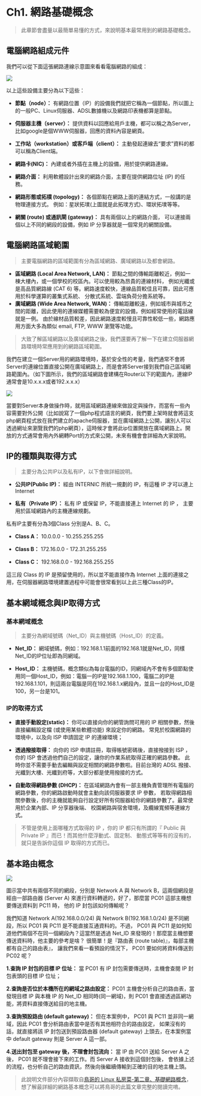 # Ch1. 網路基礎概念
>此章節會盡量以最簡單易懂的方式，來說明基本最常用到的網路基礎概念。

## 電腦網路組成元件

我們可以從下面這張網路連線示意圖來看看電腦網路的組成：

![](/assets/network-basic_1.png)

以上這些設備主要分為以下這些：

* **節點（node）：** 有網路位置（IP）的設備我們就把它稱為一個節點，所以圖上的一般PC、Linux伺服器、ADSL數據機以及網路印表機都算是節點。

* **伺服器主機（server）：** 提供資料以回應給用戶主機，都可以稱之為Server，比如google是個WWW伺服器，回應的資料內容是網頁。

* **工作站（workstation）或客戶端（client）：** 主動發起連線去“要求”資料的都可以稱為Client端。

* **網路卡(NIC)：** 內建或者外插在主機上的設備，用於提供網路連線。

* **網路介面：** 利用軟體設計出來的網路介面，主要在提供網路位址 (IP) 的任務。

* **網路形態或拓樸 (topology)：** 各個節點在網路上面的連結方式，一般講的是物理連接方式。 例如：星狀拓墣(上圖就是此拓墣方式)、環狀拓墣等等。

* **網關 (route) 或通訊閘 (gateway)：** 具有兩個以上的網路介面， 可以連接兩個以上不同的網段的設備，例如 IP 分享器就是一個常見的網關設備。

## 電腦網路區域範圍

> 主要電腦網路的區域範圍有分為區域網路、廣域網路以及都會網路。

* **區域網路 (Local Area Network, LAN)：** 節點之間的傳輸距離較近，例如一棟大樓內，或一個學校的校區內。可以使用較為昂貴的連線材料， 例如光纖或是高品質網路線 (CAT 6) 等。網路速度較快，連線品質較佳且可靠，因此可應用於科學運算的叢集式系統、 分散式系統、雲端負荷分擔系統等。
* **廣域網路 (Wide Area Network, WAN)：** 傳輸距離較遠，例如城市與城市之間的距離，因此使用的連線媒體需要較為便宜的設備，例如經常使用的電話線就是一例。 由於線材品質較差，因此網路速度較慢且可靠性較低一些，網路應用方面大多為類似 email, FTP, WWW 瀏覽等功能。

> 大致了解區域網路以及廣域網路之後，我們還要再了解一下在建立伺服器網路環境時常應用到的網路區域範圍。

我們在建立一個Server用的網路環境時，基於安全性的考量，我們通常不會將Server的連線位置直接公開在廣域網路上，而是會將Server接到我們自己區域網路範圍內。（如下圖所示，我們的區域網路會建構在Router以下的範圍內，連線IP通常會是10.x.x.x或者192.x.x.x）

![](/assets/network-basic_2.png)

當要對Server本身做操作時，就用區域網路連線來做設定與操作，而當有一些內容需要對外公開（比如說寫了一個php程式語言的網頁，我們要上架時就會將這支php網頁程式放在我們建立的apache伺服器，並在廣域網路上公開，讓別人可以透過網址來瀏覽我們的php網頁），這時候才會將此ip位置開放在廣域網路上。開放的方式通常會用內外網轉Port的方式來公開，未來有機會會詳細為大家說明。

## IP的種類與取得方式

> 主要分為公共IP以及私有IP，以下會做詳細說明。

* **公共IP(Public IP)：** 經由 INTERNIC 所統一規劃的 IP，有這種 IP 才可以連上 Internet

* **私有（Private IP）：** 私有 IP 或保留 IP，不能直接連上 Internet 的 IP ， 主要用於區域網路內的主機連線規劃。

私有IP主要有分為3個Class 分別是A、B、C。

* **Class A：** 10.0.0.0    - 10.255.255.255

* **Class B：** 172.16.0.0  - 172.31.255.255

* **Class C：** 192.168.0.0 - 192.168.255.255

這三段 Class 的 IP 是預留使用的，所以並不能直接作為 Internet 上面的連接之用，在伺服器網路環境建置過程中可能會很常看到以上此三種Class的IP。

## 基本網域概念與IP取得方式

### 基本網域概念

> 主要分為網域號碼（Net\_ID）與主機號碼（Host\_ID）的定義。

* **Net\_ID：** 網域號碼，例如：192.168.1.1前面的192.168.1就是Net_ID，同樣Net_ID的IP位址即為同網域。

* **Host\_ID：** 主機號碼，概念類似為每台電腦的ID，同網域內不會有多個節點使用同一個Host\_ID，例如：電腦一的IP是192.168.1.100，電腦二的IP是192.168.1.101，則這兩台電腦是同在192.168.1.x網段內，並且一台的Host\_ID是100，另一台是101。

### IP的取得方式

* **直接手動設定(static)：** 你可以直接向你的網管詢問可用的 IP 相關參數，然後直接編輯設定檔 (或使用某些軟體功能) 來設定你的網路。 常見於校園網路的環境中，以及向 ISP 申請固定 IP 的連線環境；

* **透過撥接取得：** 向你的 ISP 申請註冊，取得帳號密碼後，直接撥接到 ISP ，你的 ISP 會透過他們自己的設定，讓你的作業系統取得正確的網路參數。 此時你並不需要手動去編輯與設定相關的網路參數啦。目前台灣的 ADSL 撥接、光纖到大樓、光纖到府等，大部分都是使用撥接的方式。 

* **自動取得網路參數 (DHCP)：** 在區域網路內會有一部主機負責管理所有電腦的網路參數，你的網路啟動時就會主動向該伺服器要求 IP 參數， 若取得網路相關參數後，你的主機就能夠自行設定好所有伺服器給你的網路參數了。最常使用於企業內部、IP 分享器後端、 校園網路與宿舍環境，及纜線寬頻等連線方式。

> 不管是使用上面哪種方式取得的 IP ，你的 IP 都只有所謂的『 Public 與 Private IP 』而已！而其他什麼浮動式、固定制、 動態式等等有的沒有的，就只是告訴你這個 IP 取得的方式而已。

## 基本路由概念

![](/assets/network-basic_3.png)

圖示當中共有兩個不同的網段，分別是 Network A 與 Network B，這兩個網段是經由一部路由器 (Server A) 來進行資料轉遞的，好了，那麼當 PC01 這部主機想要傳送資料到 PC11 時， 他的 IP 封包該如何傳輸呢？

我們知道 Network A(192.168.0.0/24) 與 Network B(192.168.1.0/24) 是不同網段，所以 PC01 與 PC11 是不能直接互通資料的。不過， PC01 與 PC11 是如何知道他們兩個不在同一個網段內？這當然是透過 Net_ID 來發現的！那麼當主機想要傳送資料時，他主要的參考是啥？ 很簡單！是『路由表 (route table)』，每部主機都有自己的路由表』， 讓我們來看一看預設的情況下， PC01 要如何將資料傳送到 PC02 呢？

**1.查詢 IP 封包的目標 IP 位址：**
當 PC01 有 IP 封包需要傳送時，主機會查閱 IP 封包表頭的目標 IP 位址；

**2.查詢是否位於本機所在的網域之路由設定：**
PC01 主機會分析自己的路由表，當發現目標 IP 與本機 IP 的 Net_ID 相同時(同一網域)，則 PC01 會直接透過區網功能，將資料直接傳送給目的地主機。

**3.查詢預設路由 (default gateway)：**
但在本案例中， PC01 與 PC11 並非同一網域，因此 PC01 會分析路由表當中是否有其他相符合的路由設定， 如果沒有的話，就直接將該 IP 封包送到預設路由器 (default gateway) 上頭去，在本案例當中 default gateway 則是 Server A 這一部。

**4.送出封包至 gateway 後，不理會封包流向：**
當 IP 由 PC01 送給 Server A 之後， PC01 就不理會接下來的工作。而 Server A 接收到這個封包後， 會依據上述的流程，也分析自己的路由資訊，然後向後繼續傳輸到正確的目的地主機上頭。



> 此說明文件部分內容擷取自[鳥哥的 Linux 私房菜-第二章、基礎網路概念](http://linux.vbird.org/linux_server/0110network_basic.php)，想了解最詳細的網路基本概念可以將鳥哥的此篇文章完整的閱讀完唷。